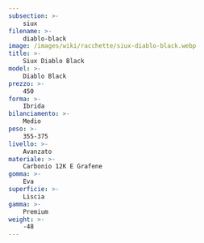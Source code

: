 ```yaml
---
subsection: >-
    siux
filename: >-
    diablo-black
image: /images/wiki/racchette/siux-diablo-black.webp
title: >-
    Siux Diablo Black
model: >-
    Diablo Black
prezzo: >-
    450
forma: >-
    Ibrida
bilanciamento: >-
    Medio
peso: >-
    355-375
livello: >-
    Avanzato
materiale: >-
    Carbonio 12K E Grafene
gomma: >-
    Eva
superficie: >-
    Liscia
gamma: >-
    Premium
weight: >-
    -48
---
```

